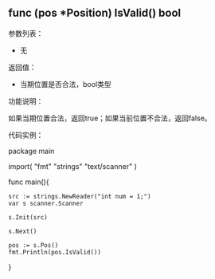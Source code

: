 ## func (pos *Position) IsValid() bool

参数列表：

- 无

返回值：

- 当期位置是否合法，bool类型

功能说明：

如果当期位置合法，返回true；如果当前位置不合法，返回false。

代码实例：

package main

import(
	"fmt"
	"strings"
	"text/scanner"
)

func main(){

	src := strings.NewReader("int num = 1;")
	var s scanner.Scanner

	s.Init(src)

	s.Next()

	pos := s.Pos()
	fmt.Println(pos.IsValid())

}

